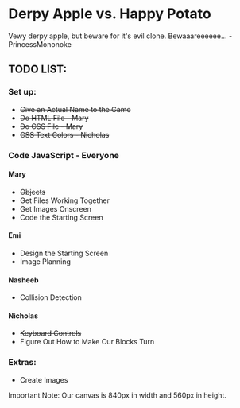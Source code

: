 # Derpy Apple vs. Happy Potato

Vewy derpy apple, but beware for it's evil clone. Bewaaareeeeee... -PrincessMononoke


## TODO LIST:


### Set up:
* ~~Give an Actual Name to the Game~~
* ~~Do HTML File - Mary~~
* ~~Do CSS File - Mary~~
* ~~CSS Text Colors - Nicholas~~


### Code JavaScript - Everyone

#### Mary
* ~~Objects~~
* Get Files Working Together
* Get Images Onscreen
* Code the Starting Screen

#### Emi
* Design the Starting Screen
* Image Planning

#### Nasheeb
* Collision Detection

#### Nicholas
* ~~Keyboard Controls~~
* Figure Out How to Make Our Blocks Turn


### Extras:
* Create Images

Important Note: Our canvas is 840px in width and 560px in height.
